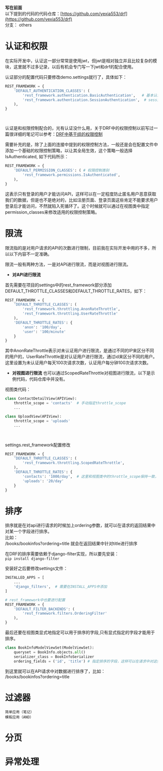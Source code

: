**写在前面**  
以下提到的代码的代码仓库：[https://github.com/yexia553/drf](https://github.com/yexia553/drf)  
分支： others


# 认证和权限
在实际开发中，认证这一部分常常是使用jwt，但jwt是相对独立并且比较复杂的模块，这里就不过多记录，以后有机会专门写一下jwt和drf的配合使用。  

认证部分的配置代码只要修改demo.settings就行了，具体如下：  

```python
REST_FRAMEWORK = {
    'DEFAULT_AUTHENTICATION_CLASSES': (
        'rest_framework.authentication.BasicAuthentication',   # 基本认证
        'rest_framework.authentication.SessionAuthentication',  # session认证
    ),
}
```  
</br>

认证是和权限控制配合的，光有认证没什么用，关于DRF中的权限控制以前写过一篇很详细的笔记可以参考：[DRF中基于组的权限控制](http://www.panzhixiang.cn/article/2021/8/23/38.html) 

需要补充的是，除了上面的连接中提到的权限控制方法，一般还是会在配置文件中添加一个基础的权限控制策略，以让其全局生效，这个策略一般选择IsAuthenticated, 如下代码所示：  

```python
REST_FRAMEWORK = {
    'DEFAULT_PERMISSION_CLASSES': ( # 权限控制类别
        'rest_framework.permissions.IsAuthenticated',
    ),
}
```  
这表示只有登录的用户才能访问API，这样可以在一定程度防止匿名用户恶意获取我们的数据，但是也不是绝对的，比如注册页面、登录页面这些肯定不能要求用户登录后才能访问，不然就陷入死循环了。这个时候就可以通过在视图类中指定permission_classes来修改适用的权限控制策略。  
    
# 限流
限流指的是对用户请求的API的次数进行限制，目前我在实际开发中用的不多，所以以下内容不一定准确。  

限流一般有两种方法，一是对API进行限流，而是对视图进行限流。 

* **对API进行限流**  

首先需要在项目的settings中的rest_framework部分添加DEFAULT_THROTTLE_CLASSES和DEFAULT_THROTTLE_RATES，如下：  

```python
REST_FRAMEWORK = {
    'DEFAULT_THROTTLE_CLASSES': (
        'rest_framework.throttling.AnonRateThrottle',
        'rest_framework.throttling.UserRateThrottle'
    ),
    'DEFAULT_THROTTLE_RATES': {
        'anon': '100/day',
        'user': '100/minute'
    }
}
```
其中AnonRateThrottle表示对未认证用户进行限流，是通过不同的IP来区分不同的用户的，UserRateThrottle是对认证用户进行限流，通过id来区分不同的用户。  
这里设置为未认证用户每天100次请求次数，认证用户每分钟100次请求次数。

* **对视图进行限流**
也可以通过ScopedRateThrottle对视图进行限流，以下是示例代码，代码仓库中并没有。  

视图类代码：  

```python
class ContactDetailView(APIView):
    throttle_scope = 'contacts'  # 手动指定throttle_scope
    ...

class UploadView(APIView):
    throttle_scope = 'uploads'
    ...
```

</br>

settings.rest_framework配置修改
```python
REST_FRAMEWORK = {
    'DEFAULT_THROTTLE_CLASSES': (
        'rest_framework.throttling.ScopedRateThrottle',
    ),
    'DEFAULT_THROTTLE_RATES': {
        'contacts': '1000/day',  # 这里和视图类中的throttle_scope保持一致，就能起到对视图类进行限流的目的
        'uploads': '20/day'
    }
}
```

# 排序
排序就是在对api进行请求的时候加上ordering参数，就可以在请求的返回结果中对某一个字段进行排序。  
比如：  
/books/bookinfos?ordering=title 就会在返回结果中针对title进行排序  

在DRF的排序需要依赖于django-filter实现，所以要先安装：  
`pip install django-filter`  

安装好之后要修改settings文件：  
```python
INSTALLED_APPS = [
    ...
    'django_filters',  # 需要在INSTALL_APPS中添加
]

# rest_framework中也要进行配置
REST_FRAMEWORK = {
    'DEFAULT_FILTER_BACKENDS': (
        'rest_framework.filters.OrderingFilter'
    ),
}
```  
最后还要在视图类显式地指定可以用于排序的字段,只有显式指定的字段才能用于排序。  

```python
class BookInfoModelViewSet(ModelViewSet):
    queryset = BookInfo.objects.all()
    serializer_class = BookInfoSerializer 
    ordering_fields = ('id', 'title') # 指定排序的字段，这样可以在请求中对这些字段进行排序
```

到这里就可以在API请求中对数据进行排序了，比如：  
/books/bookinfos?ordering=title  

# 过滤器
    简单应用（笔记）
    模板应用（AND）
# 分页
# 异常处理